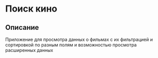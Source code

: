 # Поиск кино

## Описание

Приложение для просмотра данных о фильмах с их фильтрацией и
сортировкой по разным полям и возможностью просмотра расширенных данных
